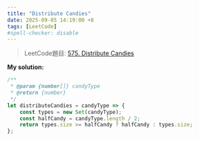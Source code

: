 ```yaml
---
title: "Distribute Candies"
date: 2025-09-05 14:19:00 +8
tags: [LeetCode]
#spell-checker: disable
---
```


> LeetCode題目: [575. Distribute Candies](https://leetcode.com/problems/distribute-candies/description/)

**My solution:**
```js
/**
 * @param {number[]} candyType
 * @return {number}
 */
let distributeCandies = candyType => {
    const types = new Set(candyType);
    const halfCandy = candyType.length / 2;
    return types.size >= halfCandy ? halfCandy : types.size;
};
```
